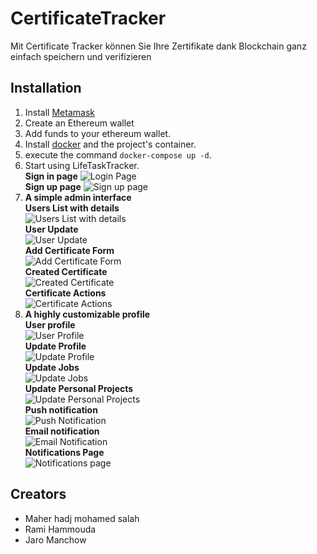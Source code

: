 # CertificateTracker
Mit Certificate Tracker können Sie Ihre Zertifikate dank Blockchain ganz einfach speichern und verifizieren

## Installation  
1. Install [Metamask](https://chrome.google.com/webstore/detail/metamask/nkbihfbeogaeaoehlefnkodbefgpgknn) 
2. Create an Ethereum wallet
3. Add funds to your ethereum wallet.
4. Install [docker](https://docs.docker.com/get-docker/) and the project's container.
5. execute the command `docker-compose up -d`.
6. Start using LifeTaskTracker.  
**Sign in page**
![Login Page]()  
**Sign up page**
![Sign up page]()
3. **A simple admin interface**  
**Users List with details**  
![Users List with details]()  
**User Update**  
![User Update]()  
**Add Certificate Form**  
![Add Certificate Form]()  
**Created Certificate**  
![Created Certificate]()  
**Certificate Actions**  
![Certificate Actions]()  
4. **A highly customizable profile**  
**User profile**  
![User Profile]()  
**Update Profile**  
![Update Profile]()  
**Update Jobs**  
![Update Jobs]()  
**Update Personal Projects**  
![Update Personal Projects]()  
**Push notification**  
![Push Notification]()  
**Email notification**  
![Email Notification]()  
**Notifications Page**  
![Notifications page]() 
## Creators 
- Maher hadj mohamed salah
- Rami Hammouda
- Jaro Manchow